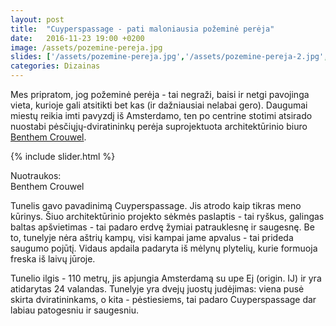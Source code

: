 ```yaml
---
layout: post
title:  "Cuyperspassage - pati maloniausia požeminė perėja"
date:   2016-11-23 19:00 +0200
image: /assets/pozemine-pereja.jpg
slides: ['/assets/pozemine-pereja.jpg','/assets/pozemine-pereja-2.jpg','/assets/pozemine-pereja-3.jpg','/assets/pozemine-pereja-4.jpg']
categories: Dizainas
---
```

<p>
Mes pripratom, jog požeminė perėja - tai negraži, baisi ir netgi pavojinga vieta, kurioje gali atsitikti bet kas (ir dažniausiai nelabai gero). Daugumai miestų reikia imti pavyzdį iš Amsterdamo, ten po centrine stotimi atsirado nuostabi pėsčiųjų-dviratininkų perėja suprojektuota architektūrinio biuro <a href="http://benthemcrouwel.com/" target="_blank"> Benthem Crouwel</a>.
</p>

{% include slider.html %}
<div class="lighter smaller" style="margin:12px 0;">Nuotraukos: <br />
Benthem Crouwel
</div>

<p>Tunelis gavo pavadinimą Cuyperspassage. Jis atrodo kaip tikras meno kūrinys. Šiuo architektūrinio projekto sėkmės paslaptis - tai ryškus, galingas baltas apšvietimas - tai padaro erdvę žymiai patrauklesnę ir saugesnę. Be to, tunelyje nėra aštrių kampų, visi kampai jame apvalus - tai prideda saugumo pojūtį. Vidaus apdaila padaryta iš mėlynų plytelių, kurie formuoja freska iš laivų jūroje.</p>


<p> Tunelio ilgis - 110 metrų, jis apjungia Amsterdamą su upe Ej (<span class="italic smaller">origin. IJ</span>) ir yra atidarytas 24 valandas. Tunelyje yra dvejų juostų judėjimas: viena pusė skirta dviratininkams, o kita - pėstiesiems, tai padaro Cuyperspassage dar labiau patogesniu ir saugesniu.
</p>
